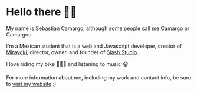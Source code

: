 # Hello there 👋🏽

My name is Sebastián Camargo, although some people call me Camargo or Camargou.

I'm a Mexican student that is a web and Javascript developer, creator of [Mirayoki](https://github.com/Slashy-Studio/mirayoki), director, owner, and founder of [Slash Studio](https://github.com/Slashy-Studio).

I love riding my bike 🚴🏼‍♂️ and listening to music 🎧

For more information about me, including my work and contact info, be sure to [visit my website](https://mr-camargo.github.io/mr-camargo) :)
